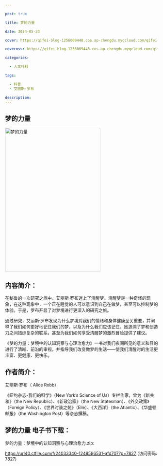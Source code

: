 ```yaml
---

post: true

title: 梦的力量

date: 2024-05-23

cover: https://qifei-blog-1256009448.cos.ap-chengdu.myqcloud.com/qifei-blog/66348c570ea9cb14033c40b2.jpg

coveross: https://qifei-blog-1256009448.cos.ap-chengdu.myqcloud.com/qifei-blog/66348c570ea9cb14033c40b2.jpg

categories:

  - 人文社科

tags:

  - 科普
  - 艾丽斯·罗布

description:
---
```


## 梦的力量
<img alt="梦的力量 " class="aligncenter loading" data-was-processed="true" decoding="async" fetchpriority="high" height="471" src="https://qifei-blog-1256009448.cos.ap-chengdu.myqcloud.com/qifei-blog/66348c570ea9cb14033c40b2.jpg " style="cursor: zoom-in;" width="314"/>

## 内容简介：

在秘鲁的一次研究之旅中，艾丽斯·罗布迷上了清醒梦。清醒梦是一种奇怪的现象，在这种现象中，一个正在睡觉的人可以意识到自己在做梦，甚至可以控制梦的体验。于是，罗布开启了对梦境进行更深入的研究之旅。

通过研究，艾丽斯·罗布发现为什么梦境对我们的情绪和身体健康至关重要，并阐释了我们如何更好地记住我们的梦，以及为什么我们应该记住。她追溯了梦和创造力之间错综复杂的联系，甚至为我们如何享受清醒梦的激烈冒险提供了建议。

《梦的力量：梦境中的认知洞察与心理治愈力》一书对我们夜间所见的意义和目的进行了清晰、前沿的审视，并指导我们改变做梦的生活——使我们清醒时的生活更丰富、更健康、更快乐。

## 作者简介：

艾丽斯·罗布（ Alice Robb）

《纽约杂志-我们的科学》（New York’s Science of Us）专栏作家，曾为《新共和》（the New Republic）、《新政治家》（the New Statesman）、《外交政策》（Foreign Policy）、《世界时装之苑》（Elle）、《大西洋》（the Atlantic）、《华盛顿邮报》（the Washington Post）等杂志撰稿。

## 梦的力量 电子书下载：
梦的力量：梦境中的认知洞察与心理治愈力.zip: 

https://url40.ctfile.com/f/24033340-1248586531-afd707?p=7827 (访问密码: 7827)
